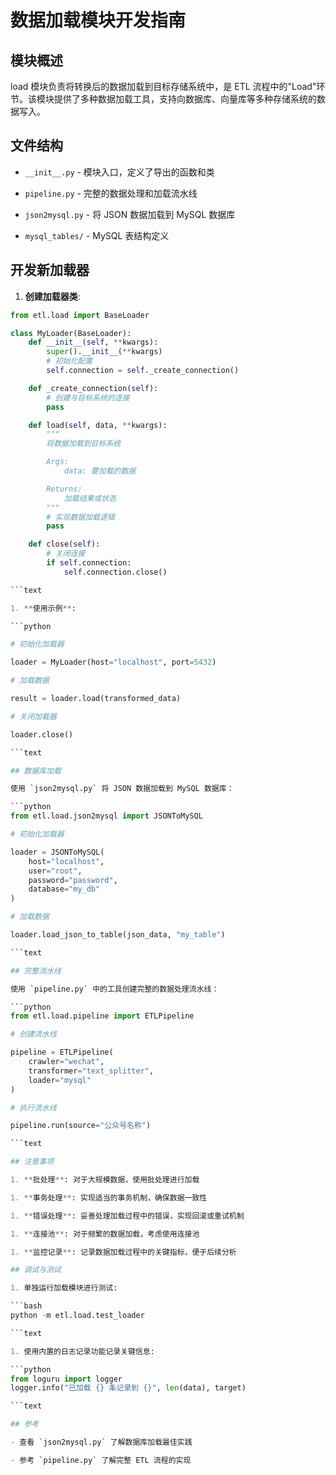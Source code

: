 # 数据加载模块开发指南

## 模块概述

load 模块负责将转换后的数据加载到目标存储系统中，是 ETL 流程中的"Load"环节。该模块提供了多种数据加载工具，支持向数据库、向量库等多种存储系统的数据写入。

## 文件结构

- `__init__.py` - 模块入口，定义了导出的函数和类

- `pipeline.py` - 完整的数据处理和加载流水线

- `json2mysql.py` - 将 JSON 数据加载到 MySQL 数据库

- `mysql_tables/` - MySQL 表结构定义

## 开发新加载器

1. **创建加载器类**:

```python
from etl.load import BaseLoader

class MyLoader(BaseLoader):
    def __init__(self, **kwargs):
        super().__init__(**kwargs)
        # 初始化配置
        self.connection = self._create_connection()

    def _create_connection(self):
        # 创建与目标系统的连接
        pass

    def load(self, data, **kwargs):
        """
        将数据加载到目标系统

        Args:
            data: 要加载的数据

        Returns:
            加载结果或状态
        """
        # 实现数据加载逻辑
        pass

    def close(self):
        # 关闭连接
        if self.connection:
            self.connection.close()

```text

1. **使用示例**:

```python

# 初始化加载器

loader = MyLoader(host="localhost", port=5432)

# 加载数据

result = loader.load(transformed_data)

# 关闭加载器

loader.close()

```text

## 数据库加载

使用 `json2mysql.py` 将 JSON 数据加载到 MySQL 数据库：

```python
from etl.load.json2mysql import JSONToMySQL

# 初始化加载器

loader = JSONToMySQL(
    host="localhost",
    user="root",
    password="password",
    database="my_db"
)

# 加载数据

loader.load_json_to_table(json_data, "my_table")

```text

## 完整流水线

使用 `pipeline.py` 中的工具创建完整的数据处理流水线：

```python
from etl.load.pipeline import ETLPipeline

# 创建流水线

pipeline = ETLPipeline(
    crawler="wechat",
    transformer="text_splitter",
    loader="mysql"
)

# 执行流水线

pipeline.run(source="公众号名称")

```text

## 注意事项

1. **批处理**: 对于大规模数据，使用批处理进行加载

1. **事务处理**: 实现适当的事务机制，确保数据一致性

1. **错误处理**: 妥善处理加载过程中的错误，实现回滚或重试机制

1. **连接池**: 对于频繁的数据加载，考虑使用连接池

1. **监控记录**: 记录数据加载过程中的关键指标，便于后续分析

## 调试与测试

1. 单独运行加载模块进行测试:

```bash
python -m etl.load.test_loader

```text

1. 使用内置的日志记录功能记录关键信息:

```python
from loguru import logger
logger.info("已加载 {} 条记录到 {}", len(data), target)

```text

## 参考

- 查看 `json2mysql.py` 了解数据库加载最佳实践

- 参考 `pipeline.py` 了解完整 ETL 流程的实现

